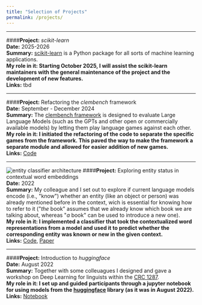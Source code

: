 ```yaml
---
title: "Selection of Projects"
permalink: /projects/
---
```


-----
####**Project:** _scikit-learn_  
**Date:** 2025-2026  
**Summary:** [scikit-learn](https://scikit-learn.org) is a Python package for all sorts of machine learning applications.  
**My role in it: Starting October 2025, I will assist the scikit-learn maintainers with the general maintenance of the project and the development of new features.**  
**Links:** tbd

-----
####**Project:** Refactoring the _clembench_ framework  
**Date:** September - December 2024  
**Summary:** The [clembench framework]((https://clembench.github.io/)) is designed to evaluate Large Language Models (such as the GPTs and other open or commercially available models) by letting them play language games against each other.  
**My role in it: I initiated the refactoring of the code to separate the specific games from the framework. This paved the way to make the framework a separate module and allowed for easier addition of new games.**  
**Links:** [Code](https://github.com/AnneBeyer/clembench/commits/game_registry/?before=4c43cc760b854c712aaa84de86c2fd35d5d7303f+35)

-----
![entity classifier architecture](https://annebeyer.github.io/assets/entity_classifier.png)
####**Project:** Exploring entity status in contextual word embeddings  
**Date:** 2022  
**Summary:** My colleague and I set out to explore if current language models encode (i.e., "know") whether an entity (like an object or person) was already mentioned before in the context, wich is essential for knowing how to refer to it ("_the_ book" assumes that we already know which book we are talking about, whereas "_a_ book" can be used to introduce a new one).  
**My role in it: I implemented a classifier that took the contextualized word representations from a model and used it to predict whether the corresponding entity was known or new in the given context.**  
**Links:** [Code](https://github.com/clp-research/new-old-discourse-entities/blob/main/classification/entity_classifier.py), [Paper](https://aclanthology.org/2022.coling-1.73/)

------
####**Project:** Introduction to _huggingface_   
**Date:** August 2022  
**Summary:** Together with some colleuagues I designed and gave a workshop on Deep Learning for linguists within the [CRC 1287](https://www.sfb1287.uni-potsdam.de/en/).  
**My role in it: I set up and guided participants through a jupyter notebook for using models from the [huggingface](https://huggingface.co/) library (as it was in August 2022).**  
**Links:** [Notebook](https://annebeyer.github.io/assets/Using_pre-trained_models_with_Python.ipynb)
